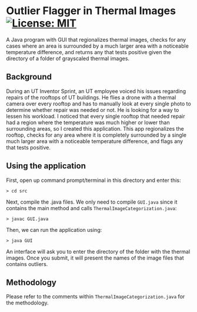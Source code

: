 # Outlier Flagger in Thermal Images [![License: MIT](https://img.shields.io/badge/License-MIT-blue.svg)](https://opensource.org/licenses/MIT)

A Java program with GUI that regionalizes thermal images, checks for any cases where an area is surrounded by a much larger area with a noticeable temperature difference, and returns any that tests positive given the directory of a folder of grayscaled thermal images. 

## Background

During an UT Inventor Sprint, an UT employee voiced his issues regarding repairs of the rooftops of UT buildings. He flies a drone with a thermal camera over every rooftop and has to manually look at every single photo to determine whether repair was needed or not. He is looking for a way to lessen his workload. I noticed that every single rooftop that needed repair had a region where the temperature was much higher or lower than surrounding areas, so I created this application. This app regionalizes the rooftop, checks for any area where it is completely surrounded by a single much larger area with a noticeable temperature difference, and flags any that tests positive.

## Using the application

First, open up command prompt/terminal in this directory and enter this:

```
> cd src
```

Next, compile the .java files. We only need to compile ```GUI.java``` since it contains the main method and calls ```ThermalImageCategorization.java```:

```
> javac GUI.java
```

Then, we can run the application using:

```
> java GUI
```

An interface will ask you to enter the directory of the folder with the thermal images. Once you submit, it will present the names of the image files that contains outliers.

## Methodology

Please refer to the comments within ```ThermalImageCategorization.java``` for the methodology. 
